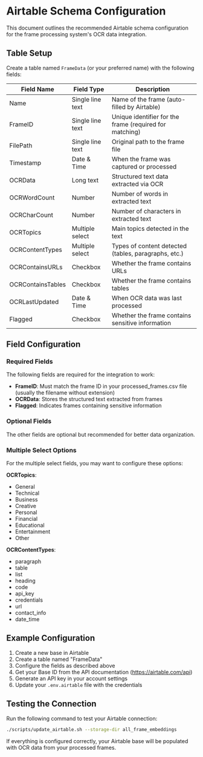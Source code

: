# Airtable Schema Configuration

This document outlines the recommended Airtable schema configuration for the frame processing system's OCR data integration.

## Table Setup

Create a table named `FrameData` (or your preferred name) with the following fields:

| Field Name | Field Type | Description |
|------------|------------|-------------|
| Name | Single line text | Name of the frame (auto-filled by Airtable) |
| FrameID | Single line text | Unique identifier for the frame (required for matching) |
| FilePath | Single line text | Original path to the frame file |
| Timestamp | Date & Time | When the frame was captured or processed |
| OCRData | Long text | Structured text data extracted via OCR |
| OCRWordCount | Number | Number of words in extracted text |
| OCRCharCount | Number | Number of characters in extracted text |
| OCRTopics | Multiple select | Main topics detected in the text |
| OCRContentTypes | Multiple select | Types of content detected (tables, paragraphs, etc.) |
| OCRContainsURLs | Checkbox | Whether the frame contains URLs |
| OCRContainsTables | Checkbox | Whether the frame contains tables |
| OCRLastUpdated | Date & Time | When OCR data was last processed |
| Flagged | Checkbox | Whether the frame contains sensitive information |

## Field Configuration

### Required Fields

The following fields are required for the integration to work:

- **FrameID**: Must match the frame ID in your processed_frames.csv file (usually the filename without extension)
- **OCRData**: Stores the structured text extracted from frames
- **Flagged**: Indicates frames containing sensitive information

### Optional Fields

The other fields are optional but recommended for better data organization.

### Multiple Select Options

For the multiple select fields, you may want to configure these options:

**OCRTopics**:
- General
- Technical
- Business
- Creative
- Personal
- Financial
- Educational
- Entertainment
- Other

**OCRContentTypes**:
- paragraph
- table
- list
- heading
- code
- api_key
- credentials
- url
- contact_info
- date_time

## Example Configuration

1. Create a new base in Airtable
2. Create a table named "FrameData"
3. Configure the fields as described above
4. Get your Base ID from the API documentation (https://airtable.com/api)
5. Generate an API key in your account settings
6. Update your `.env.airtable` file with the credentials

## Testing the Connection

Run the following command to test your Airtable connection:

```bash
./scripts/update_airtable.sh --storage-dir all_frame_embeddings
```

If everything is configured correctly, your Airtable base will be populated with OCR data from your processed frames. 